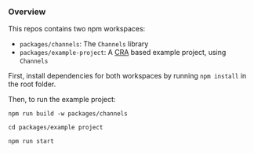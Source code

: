 ### Overview
This repos contains two npm workspaces: 

* `packages/channels`: The `Channels` library
* `packages/example-project`: A [CRA](https://create-react-app.dev/) based example project, using `Channels`

First, install dependencies for both workspaces by running `npm install` in the root folder.

Then, to run the example project:
```
npm run build -w packages/channels

cd packages/example project

npm run start
```